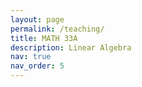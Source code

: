 ```yaml
---
layout: page
permalink: /teaching/
title: MATH 33A 
description: Linear Algebra
nav: true
nav_order: 5
---
```



